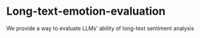 # Long-text-emotion-evaluation
We provide a way to evaluate LLMs' ability of long-text sentiment analysis
